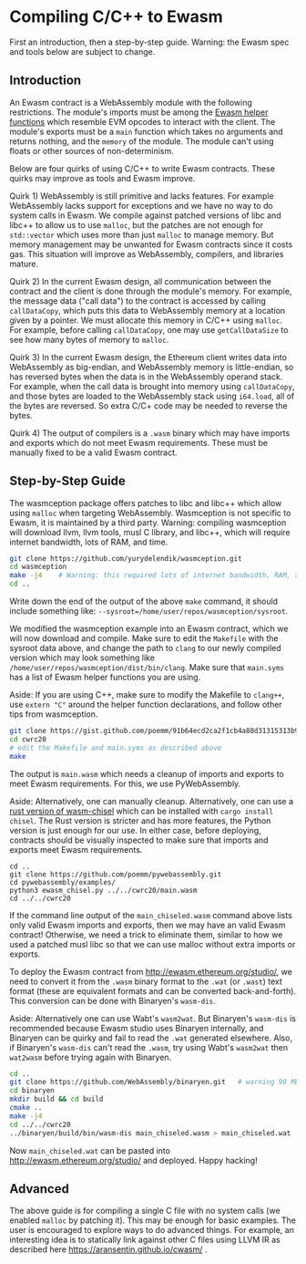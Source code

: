 # Compiling C/C++ to Ewasm

First an introduction, then a step-by-step guide. Warning: the Ewasm spec and tools below are subject to change.

## Introduction

An Ewasm contract is a WebAssembly module with the following restrictions. The module's imports must be among the [Ewasm helper functions](https://github.com/ewasm/design/blob/master/eth_interface.md) which resemble EVM opcodes to interact with the client. The module's exports must be a `main` function which takes no arguments and returns nothing, and the `memory` of the module. The module can't using floats or other sources of non-determinism.

Below are four quirks of using C/C++ to write Ewasm contracts. These quirks may improve as tools and Ewasm improve.

Quirk 1) WebAssembly is still primitive and lacks features. For example WebAssembly lacks support for exceptions and we have no way to do system calls in Ewasm. We compile against patched versions of libc and libc++ to allow us to use `malloc`, but the patches are not enough for `std::vector` which uses more than just `malloc` to manage memory. But memory management may be unwanted for Ewasm contracts since it costs gas. This situation will improve as WebAssembly, compilers, and libraries mature.

Quirk 2) In the current Ewasm design, all communication between the contract and the client is done through the module's memory. For example, the message data ("call data") to the contract is accessed by calling `callDataCopy`, which puts this data to WebAssembly memory at a location given by a pointer. We must allocate this memory in C/C++ using `malloc`. For example, before calling `callDataCopy`, one may use `getCallDataSize` to see how many bytes of memory to `malloc`.

Quirk 3) In the current Ewasm design, the Ethereum client writes data into WebAssembly as big-endian, and WebAssembly memory is little-endian, so has reversed bytes when the data is in the WebAssembly operand stack. For example, when the call data is brought into memory using `callDataCopy`, and those bytes are loaded to the WebAssembly stack using `i64.load`, all of the bytes are reversed. So extra C/C+ code may be needed to reverse the bytes.

Quirk 4) The output of compilers is a `.wasm` binary which may have imports and exports which do not meet Ewasm requirements. These must be manually fixed to be a valid Ewasm contract.


## Step-by-Step Guide

The wasmception package offers patches to libc and libc++ which allow using `malloc` when targeting WebAssembly. Wasmception is not specific to Ewasm, it is maintained by a third party. Warning: compiling wasmception will download llvm, llvm tools, musl C library, and libc++, which will require internet bandwidth, lots of RAM, and time.

```sh 
git clone https://github.com/yurydelendik/wasmception.git
cd wasmception
make -j4	# Warning: this required lots of internet bandwidth, RAM, and one hour compiling on a mid-level laptop.
cd ..
``` 

Write down the end of the output of the above `make` command, it should include something like: `--sysroot=/home/user/repos/wasmception/sysroot`.

We modified the wasmception example into an Ewasm contract, which we will now download and compile. Make sure to edit the `Makefile` with the sysroot data above, and change the path to `clang` to our newly compiled version which may look something like `/home/user/repos/wasmception/dist/bin/clang`. Make sure that `main.syms` has a list of Ewasm helper functions you are using.

Aside: If you are using C++, make sure to modify the Makefile to `clang++`, use `extern "C"` around the helper function declarations, and follow other tips from wasmception.

```sh
git clone https://gist.github.com/poemm/91b64ecd2ca2f1cb4a88d31315313b9b.git cwrc20
cd cwrc20
# edit the Makefile and main.syms as described above
make
```

The output is `main.wasm` which needs a cleanup of imports and exports to meet Ewasm requirements. For this, we use PyWebAssembly.

Aside: Alternatively, one can manually cleanup. Alternatively, one can use a [rust version of wasm-chisel](https://github.com/wasmx/wasm-chisel) which can be installed with `cargo install chisel`. The Rust version is stricter and has more features, the Python version is just enough for our use. In either case, before deploying, contracts should be visually inspected to make sure that imports and exports meet Ewasm requirements.

```
cd ..
git clone https://github.com/poemm/pywebassembly.git
cd pywebassembly/examples/
python3 ewasm_chisel.py ../../cwrc20/main.wasm
cd ../../cwrc20
```

If the command line output of the `main_chiseled.wasm` command above lists only valid Ewasm imports and exports, then we may have an valid Ewasm contract! Otherwise, we need a trick to eliminate them, similar to how we used a patched musl libc so that we can use malloc without extra imports or exports.

To deploy the Ewasm contract from http://ewasm.ethereum.org/studio/, we need to convert it from the `.wasm` binary format to the `.wat` (or `.wast`) text format (these are equivalent formats and can be converted back-and-forth). This conversion can be done with Binaryen's `wasm-dis`.

Aside: Alternatively one can use Wabt's `wasm2wat`. But Binaryen's `wasm-dis` is recommended because Ewasm studio uses Binaryen internally, and Binaryen can be quirky and fail to read the `.wat` generated elsewhere. Also, if Binaryen's `wasm-dis` can't read the `.wasm`, try using Wabt's `wasm2wat` then `wat2wasm` before trying again with Binaryen.

```sh
cd ..
git clone https://github.com/WebAssembly/binaryen.git	# warning 90 MB, can also download precompiled binaries which are 15 MB
cd binaryen
mkdir build && cd build
cmake ..
make -j4
cd ../../cwrc20
../binaryen/build/bin/wasm-dis main_chiseled.wasm > main_chiseled.wat
```

Now `main_chiseled.wat` can be pasted into http://ewasm.ethereum.org/studio/ and deployed. Happy hacking!


## Advanced

The above guide is for compiling a single C file with no system calls (we enabled `malloc` by patching it). This may be enough for basic examples. The user is encouraged to explore ways to do advanced things. For example, an interesting idea is to statically link against other C files using LLVM IR as described here https://aransentin.github.io/cwasm/ .
